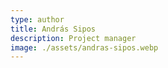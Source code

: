 ```yaml
---
type: author
title: András Sipos
description: Project manager
image: ./assets/andras-sipos.webp
---
```


